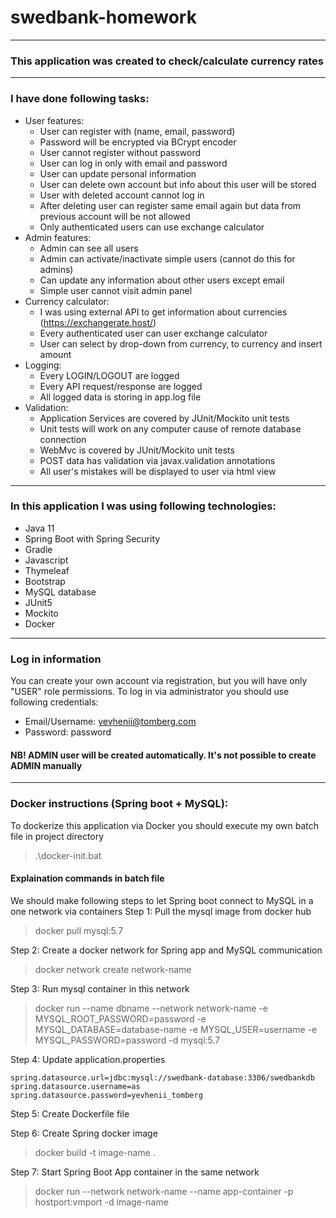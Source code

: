 # swedbank-homework

---

### This application was created to check/calculate currency rates

---

### I have done following tasks:

- User features:
  - User can register with (name, email, password)
  - Password will be encrypted via BCrypt encoder
  - User cannot register without password
  - User can log in only with email and password
  - User can update personal information
  - User can delete own account but info about this user will be stored
  - User with deleted account cannot log in
  - After deleting user can register same email again but data from previous account will be not allowed
  - Only authenticated users can use exchange calculator
- Admin features:
  - Admin can see all users
  - Admin can activate/inactivate simple users (cannot do this for admins)
  - Can update any information about other users except email
  - Simple user cannot visit admin panel
- Currency calculator:
  - I was using external API to get information about currencies (https://exchangerate.host/)
  - Every authenticated user can user exchange calculator
  - User can select by drop-down from currency, to currency and insert amount
- Logging:
  - Every LOGIN/LOGOUT are logged
  - Every API request/response are logged
  - All logged data is storing in app.log file
- Validation:
  - Application Services are covered by JUnit/Mockito unit tests
  - Unit tests will work on any computer cause of remote database connection
  - WebMvc is covered by JUnit/Mockito unit tests
  - POST data has validation via javax.validation annotations
  - All user's mistakes will be displayed to user via html view

---
### In this application I was using following technologies:

- Java 11
- Spring Boot with Spring Security
- Gradle
- Javascript
- Thymeleaf
- Bootstrap
- MySQL database
- JUnit5
- Mockito
- Docker

---
### Log in information

You can create your own account via registration, but you will have only "USER" role permissions.
To log in via administrator you should use following credentials:
- Email/Username: yevhenii@tomberg.com
- Password: password

#### NB! ADMIN user will be created automatically. It's not possible to create ADMIN manually

---
### Docker instructions (Spring boot + MySQL):

To dockerize this application via Docker you should execute my own batch file in project directory
> .\docker-init.bat

#### Explaination commands in batch file

We should make following steps to let Spring boot connect to MySQL in a one network via containers
Step 1:
Pull the mysql image from docker hub
> docker pull mysql:5.7

Step 2:
Create a docker network for Spring app and MySQL communication
> docker network create network-name

Step 3:
Run mysql container in this network
> docker run --name dbname --network network-name -e MYSQL_ROOT_PASSWORD=password -e MYSQL_DATABASE=database-name -e MYSQL_USER=username -e MYSQL_PASSWORD=password -d mysql:5.7

Step 4:
Update application.properties
```
spring.datasource.url=jdbc:mysql://swedbank-database:3306/swedbankdb
spring.datasource.username=as
spring.datasource.password=yevhenii_tomberg
```


Step 5:
Create Dockerfile file

Step 6:
Create Spring docker image
> docker build -t image-name .

Step 7:
Start Spring Boot App container in the same network 
> docker run --network network-name --name app-container -p hostport:vmport -d image-name




